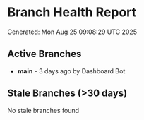 # Branch Health Report
Generated: Mon Aug 25 09:08:29 UTC 2025

## Active Branches
- **main** - 3 days ago by Dashboard Bot

## Stale Branches (>30 days)
No stale branches found
